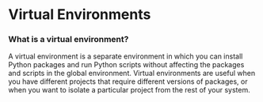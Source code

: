 # Virtual Environments

### What is a virtual environment?

A virtual environment is a separate environment in which you can install Python packages and run Python scripts without affecting the packages and scripts in the global environment. Virtual environments are useful when you have different projects that require different versions of packages, or when you want to isolate a particular project from the rest of your system.
